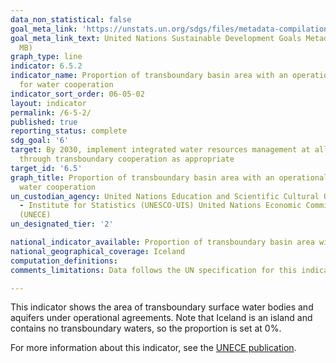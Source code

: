 ```yaml
---
data_non_statistical: false
goal_meta_link: 'https://unstats.un.org/sdgs/files/metadata-compilation/Metadata-Goal-6.pdf '
goal_meta_link_text: United Nations Sustainable Development Goals Metadata (PDF 4.0
  MB)
graph_type: line
indicator: 6.5.2
indicator_name: Proportion of transboundary basin area with an operational arrangement
  for water cooperation
indicator_sort_order: 06-05-02
layout: indicator
permalink: /6-5-2/
published: true
reporting_status: complete
sdg_goal: '6'
target: By 2030, implement integrated water resources management at all levels, including
  through transboundary cooperation as appropriate
target_id: '6.5'
graph_title: Proportion of transboundary basin area with an operational arrangement for
  water cooperation
un_custodian_agency: United Nations Education and Scientific Cultural Organisation
  - Institute for Statistics (UNESCO-UIS) United Nations Economic Commission for Europe
  (UNECE)
un_designated_tier: '2'

national_indicator_available: Proportion of transboundary basin area with an operational arrangement for water cooperation
national_geographical_coverage: Iceland
computation_definitions:
comments_limitations: Data follows the UN specification for this indicator. This indicator has been identified in collaboration with topic experts.

---
```


This indicator shows the area of transboundary surface water bodies and aquifers under operational agreements. Note that Iceland is an island and contains no transboundary waters, so the proportion is set at 0%.

For more information about this indicator, see the [UNECE publication](https://www.unece.org/fileadmin/DAM/env/water/publications/WAT_57/ECE_MP.WAT_57.pdf).<br><br>
